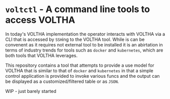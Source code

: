 # `voltctl` - A command line tools to access VOLTHA
In today's VOLTHA implementation the operator interacts with VOLTHA via a CLI
that is accessed by `SSH`ing to the VOLTHA tool. While is can be convenent as 
it requires not external tool to be installed it is an abirtation in terms of 
industry trends for tools such as `docker` and `kubernetes`, which are both
tools that VOLTHA leverages.

This repository contains a tool that attempts to provide a use model for
VOLTHA that is similar to that of `docker` and `kubernetes` in that a simple
control application is provided to invoke various funcs and the output can 
be displayed as a customized/filtered table or as `JSON`.

WIP - just barely started

